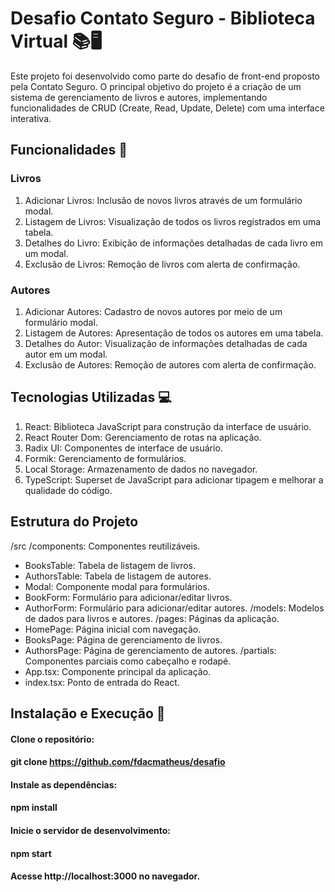 # Desafio Contato Seguro - Biblioteca Virtual 📚🖥️

Este projeto foi desenvolvido como parte do desafio de front-end proposto pela Contato Seguro. O principal objetivo do projeto é a criação de um sistema de gerenciamento de livros e autores, implementando funcionalidades de CRUD (Create, Read, Update, Delete) com uma interface interativa.

## Funcionalidades 🚀

### Livros

1. Adicionar Livros: Inclusão de novos livros através de um formulário modal.
2. Listagem de Livros: Visualização de todos os livros registrados em uma tabela.
3. Detalhes do Livro: Exibição de informações detalhadas de cada livro em um modal.
4. Exclusão de Livros: Remoção de livros com alerta de confirmação.

### Autores

1. Adicionar Autores: Cadastro de novos autores por meio de um formulário modal.
2. Listagem de Autores: Apresentação de todos os autores em uma tabela.
3. Detalhes do Autor: Visualização de informações detalhadas de cada autor em um modal.
4. Exclusão de Autores: Remoção de autores com alerta de confirmação.

## Tecnologias Utilizadas 💻

1. React: Biblioteca JavaScript para construção da interface de usuário.
2. React Router Dom: Gerenciamento de rotas na aplicação.
3. Radix UI: Componentes de interface de usuário.
4. Formik: Gerenciamento de formulários.
5. Local Storage: Armazenamento de dados no navegador.
6. TypeScript: Superset de JavaScript para adicionar tipagem e melhorar a qualidade do código.

## Estrutura do Projeto 

/src
/components: Componentes reutilizáveis.
- BooksTable: Tabela de listagem de livros.
- AuthorsTable: Tabela de listagem de autores.
- Modal: Componente modal para formulários.
- BookForm: Formulário para adicionar/editar livros.
- AuthorForm: Formulário para adicionar/editar autores.
/models: Modelos de dados para livros e autores.
/pages: Páginas da aplicação.
- HomePage: Página inicial com navegação.
- BooksPage: Página de gerenciamento de livros.
- AuthorsPage: Página de gerenciamento de autores.
/partials: Componentes parciais como cabeçalho e rodapé.
- App.tsx: Componente principal da aplicação.
- index.tsx: Ponto de entrada do React.

## Instalação e Execução 🚀

####  Clone o repositório:

#### git clone https://github.com/fdacmatheus/desafio

#### Instale as dependências:

#### npm install

#### Inicie o servidor de desenvolvimento:

#### npm start
#### Acesse http://localhost:3000 no navegador.

